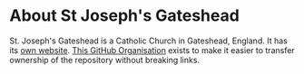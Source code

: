 # About St Joseph's Gateshead

St. Joseph's Gateshead is a Catholic Church in Gateshead, England. It has its
[own website](https://www.stjosephscatholicchurchgateshead.org.uk/). [This
GitHub Organisation](https://github.com/St-Josephs-Gateshead) exists to make it
easier to transfer ownership of the repository without breaking links.
